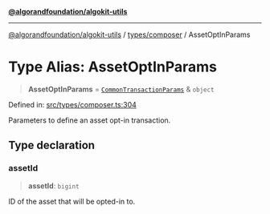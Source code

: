 [**@algorandfoundation/algokit-utils**](../../../README.md)

***

[@algorandfoundation/algokit-utils](../../../README.md) / [types/composer](../README.md) / AssetOptInParams

# Type Alias: AssetOptInParams

> **AssetOptInParams** = [`CommonTransactionParams`](CommonTransactionParams.md) & `object`

Defined in: [src/types/composer.ts:304](https://github.com/algorandfoundation/algokit-utils-ts/blob/main/src/types/composer.ts#L304)

Parameters to define an asset opt-in transaction.

## Type declaration

### assetId

> **assetId**: `bigint`

ID of the asset that will be opted-in to.
